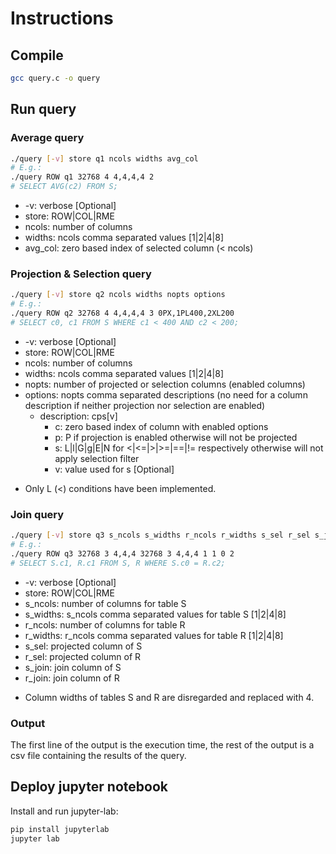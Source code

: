 # Instructions
## Compile
```sh
gcc query.c -o query
```

## Run query
### Average query
```sh
./query [-v] store q1 ncols widths avg_col
# E.g.:
./query ROW q1 32768 4 4,4,4,4 2
# SELECT AVG(c2) FROM S;
```
- -v: verbose [Optional]
- store: ROW|COL|RME
- ncols: number of columns
- widths: ncols comma separated values [1|2|4|8]
- avg_col: zero based index of selected column (< ncols)

### Projection & Selection query
```sh
./query [-v] store q2 ncols widths nopts options
# E.g.:
./query ROW q2 32768 4 4,4,4,4 3 0PX,1PL400,2XL200
# SELECT c0, c1 FROM S WHERE c1 < 400 AND c2 < 200;
```
- -v: verbose [Optional]
- store: ROW|COL|RME
- ncols: number of columns
- widths: ncols comma separated values [1|2|4|8]
- nopts: number of projected or selection columns (enabled columns)
- options: nopts comma separated descriptions (no need for a column description if neither projection nor selection are enabled)
    - description: cps[v]
        - c: zero based index of column with enabled options
        - p: P if projection is enabled otherwise will not be projected
        - s: L|l|G|g|E|N for <|<=|>|>=|==|!= respectively otherwise will not apply selection filter
        - v: value used for s [Optional]
* Only L (<) conditions have been implemented.
### Join query
```sh
./query [-v] store q3 s_ncols s_widths r_ncols r_widths s_sel r_sel s_join r_join
# E.g.:
./query ROW q3 32768 3 4,4,4 32768 3 4,4,4 1 1 0 2
# SELECT S.c1, R.c1 FROM S, R WHERE S.c0 = R.c2;
```
- -v: verbose [Optional]
- store: ROW|COL|RME
- s_ncols: number of columns for table S
- s_widths: s_ncols comma separated values for table S [1|2|4|8]
- r_ncols: number of columns for table R
- r_widths: r_ncols comma separated values for table R [1|2|4|8]
- s_sel: projected column of S
- r_sel: projected column of R
- s_join: join column of S
- r_join: join column of R

* Column widths of tables S and R are disregarded and replaced with 4.

### Output
The first line of the output is the execution time, the rest of the output is a csv file containing the results of the query.

## Deploy jupyter notebook
Install and run jupyter-lab:
```sh
pip install jupyterlab
jupyter lab
```
